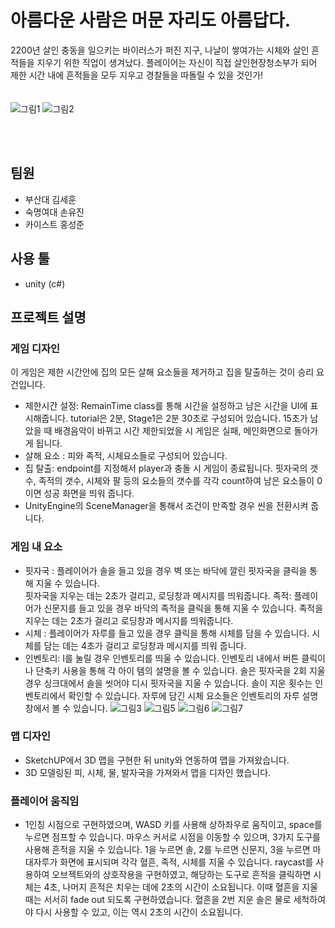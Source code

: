 # 아름다운 사람은 머문 자리도 아름답다.
>
2200년 살인 충동을 일으키는 바이러스가 퍼진 지구, 나날이 쌓여가는 시체와 살인 흔적들을 지우기 위한 직업이 생겨났다. 플레이어는 자신이 직접 살인현장청소부가 되어 제한 시간 내에 흔적들을 모두 지우고 경찰들을 따돌릴 수 있을 것인가!
<br><br><br>
![그림1](https://user-images.githubusercontent.com/66019792/181500692-cb05825f-b72d-4763-84d5-a9ec4eba200b.png)
![그림2](https://user-images.githubusercontent.com/66019792/181501155-cd75708d-29f4-445f-9aa9-0ab3e0d3d997.png)

<br><br>
## 팀원
* 부산대 김세훈
* 숙명여대 손유진
* 카이스트 홍성준
## 사용 툴
* unity (c#)
## 프로젝트 설명
### 게임 디자인

이 게임은 제한 시간안에 집의 모든 살해 요소들을 제거하고 집을 탈출하는 것이 승리 요건입니다.
   
*  제한시간 설정: RemainTime class를 통해 시간을 설정하고 남은 시간을 UI에 표시해줍니다. tutorial은 2분, 
   Stage1은 2분 30초로 구성되어 있습니다. 15초가 남았을 때 배경음악이 바뀌고 시간 제한되었을 시 게임은 실패,
   메인화면으로 돌아가게 됩니다.
*  살해 요소 : 피와 족적, 시체요소들로 구성되어 있습니다. 
*  집 탈출: endpoint를 지정해서 player과 충돌 시 게임이 종료됩니다. 핏자국의 갯수, 족적의 갯수, 시체와 팔 등의
   요소들의 갯수를 각각 count하여 남은 요소들이 0이면 성공 화면을 띄워 줍니다.   
*  UnityEngine의 SceneManager을 통해서 조건이 만족할 경우 씬을 전환시켜 줍니다.

### 게임 내 요소

*  핏자국 : 플레이어가 솔을 들고 있을 경우 벽 또는 바닥에 깔린 핏자국을 클릭을 통해 지울 수 있습니다.  
   핏자국을 지우는 데는 2초가 걸리고, 로딩창과 메시지를 띄워줍니다. 
   족적: 플레이어가 신문지를 들고 있을 경우 바닥의 족적을 클릭을 통해 지울 수 있습니다.
   족적을 지우는 데는 2초가 걸리고 로딩창과 메시지를 띄워줍니다.
*  시체 : 플레이어가 자루를 들고 있을 경우 클릭을 통해 시체를 담을 수 있습니다. 시체를 담는 데는 4초가 걸리고
   로딩창과 메시지를 띄워 줍니다. 
*  인벤토리: I를 눌릴 경우 인벤토리를 띄울 수 있습니다. 인벤토리 내에서 버튼 클릭이나 단축키 사용을 통해 각 아이
   템의 설명을 볼 수 있습니다. 솔은 핏자국을 2회 지울 경우 싱크대에서 솔을 씻어야 디시 핏자국을 지울 수 있습니다.
   솔이 지운 횟수는 인벤토리에서 확인할 수 있습니다. 자루에 담긴 시체 요소들은 인벤토리의 자루 설명창에서 볼
   수 있습니다.
   ![그림3](https://user-images.githubusercontent.com/66019792/181501219-153011fa-3731-4422-954f-e6d22995d9b8.png)
![그림5](https://user-images.githubusercontent.com/66019792/181501290-b59c9f3e-b0c3-4eaa-8edc-4d3698977d3c.png)
![그림6](https://user-images.githubusercontent.com/66019792/181501308-50277d02-e745-45a8-9f08-e43831a47457.png)
![그림7](https://user-images.githubusercontent.com/66019792/181501329-43ca4c60-7c06-46ea-9375-81f1bb626998.png)

### 맵 디자인

* SketchUP에서 3D 맵을 구현한 뒤 unity와 연동하여 맵을 가져왔습니다.
* 3D 모델링된 피, 시체, 물, 발자국을 가져와서 맵을 디자인 했습니다.

### 플레이어 움직임

* 1인칭 시점으로 구현하였으며, WASD 키를 사용해 상하좌우로 움직이고, space를 누르면 점프할 수 있습니다. 마우스 커서로 시점을 이동할 수 있으며, 3가지 도구를 사용해 흔적을 지울 수 있습니다.
1을 누르면 솔, 2를 누르면 신문지, 3을 누르면 마대자루가 화면에 표시되며 각각 혈흔, 족적, 시체를 지울 수 있습니다.
raycast를 사용하여 오브젝트와의 상호작용을 구현하였고, 해당하는 도구로 흔적을 클릭하면 시체는 4초, 나머지 흔적은 치우는 데에 2초의 시간이 소요됩니다. 이때 혈흔을 지울 때는 서서히 fade out 되도록 구현하였습니다. 
혈흔을 2번 지운 솔은 물로 세척하여야 다시 사용할 수 있고, 이는 역시 2초의 시간이 소요됩니다.




